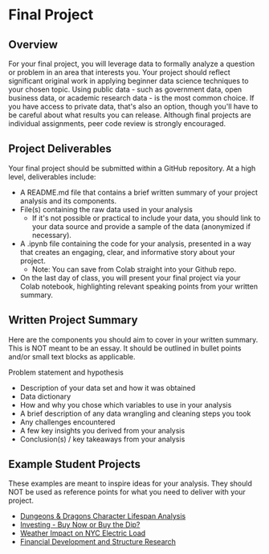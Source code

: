 # Final Project

## Overview

For your final project, you will leverage data to formally analyze a question or problem in an area that interests you. Your project should reflect significant original work in applying beginner data science techniques to your chosen topic. Using public data - such as government data, open business data, or academic research data - is the most common choice. If you have access to private data, that's also an option, though you'll have to be careful about what results you can release. Although final projects are individual assignments, peer code review is strongly encouraged.

## Project Deliverables

Your final project should be submitted within a GitHub repository. At a high level, deliverables include:

* A README.md file that contains a brief written summary of your project analysis and its components.
* File(s) containing the raw data used in your analysis
	* If it's not possible or practical to include your data, you should link to your data source and provide a sample of the data (anonymized if necessary).
* A .ipynb file containing the code for your analysis, presented in a way that creates an engaging, clear, and informative story about your project.
	* Note: You can save from Colab straight into your Github repo.
* On the last day of class, you will present your final project via your Colab notebook, highlighting relevant speaking points from your written summary.

## Written Project Summary

Here are the components you should aim to cover in your written summary. This is NOT meant to be an essay. It should be outlined in bullet points and/or small text blocks as applicable.

Problem statement and hypothesis

* Description of your data set and how it was obtained
* Data dictionary
* How and why you chose which variables to use in your analysis
* A brief description of any data wrangling and cleaning steps you took
* Any challenges encountered
* A few key insights you derived from your analysis
* Conclusion(s) / key takeaways from your analysis

## Example Student Projects

These examples are meant to inspire ideas for your analysis. They should NOT be used as reference points for what you need to deliver with your project.

* [Dungeons & Dragons Character Lifespan Analysis](https://github.com/kb3uyi/GA-DnD-analysis/blob/main/dnd_analysis.ipynb)
* [Investing - Buy Now or Buy the Dip?](https://github.com/jiannapark/buy_now_or_buy_the_dip/blob/master/buy_now_buy_the_dip_JiannaPark.ipynb)
* [Weather Impact on NYC Electric Load](https://github.com/JPelaez91/GA_Final_Project/blob/master/NYC_Weather_Energy.ipynb)
* [Financial Development and Structure Research](https://github.com/RoyceKok211/Financial_Development_and_Structure_Research/blob/master/Financial_Development_and_Structure_Research.ipynb)
